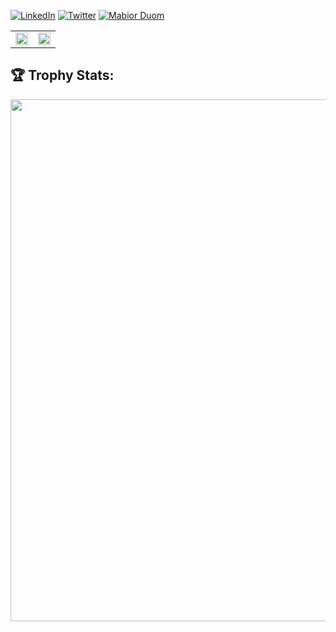 <!--<p align="left">
  <img src="https://komarev.com/ghpvc/?username=mde3&label=Profile%20views&color=0e75b6&style=flat" alt="Mabior Duom" /> 
</p> -->

[![LinkedIn](https://img.shields.io/badge/linkedin-%230077B5.svg?style=for-the-badge&logo=linkedin&logoColor=white&style=flat-square)](https://www.linkedin.com/in/mabior-duom)
[![Twitter](https://img.shields.io/badge/-Twitter-1DA1F2?logo=twitter&logoColor=white&style=flat-square)](https://twitter.com/mabiorduom)
[<img src="https://komarev.com/ghpvc/?username=mde3&label=Profile%20views&color=0e75b6&style=flat" alt="Mabior Duom" />](https://github.com/mde3/mde3)

<!--## Hi 👋
**Frontend engineer** with expertise in developing intuitive user interfaces, and optimizing performances for user experience. My primary focus is shaping how people view and experience the digital world. -->

<!--## 📊 GitHub Stats: -->

<table align="center" width="100%">
<!-- <tr border="none"> -->
<td width="50%" align="center">
  <img src = "https://github-readme-stats-theta-eosin.vercel.app/api?username=mde3&show_icons=true&theme=tokyonight&count_private=true&hide_border=true"  height=100% width=100%>
<!--   <img src = "https://github-readme-stats.vercel.app/api?username=mde3&theme=tokyonight&show_icons=true&hide_border=true&count_private=true"  height=100% width=100%> -->
</td>

<td width="50%" align="center">
    <img src = "https://github-readme-streak-stats.herokuapp.com?user=mde3&theme=tokyonight&date_format=%5BY.%5Dn.j&hide_border=true" height=100% width=100% >
    <!--<img src = "https://github-readme-streak-stats.herokuapp.com/?user=mde3&theme=tokyonight&date_format=%5BY.%5Dn.j&hide_border=true" height=100% width=100% > -->
  </td>
<!-- </tr> -->
</table>

## 🏆 Trophy Stats:

<img src = "https://github-profile-trophy-gamma.vercel.app/?username=mde3&column=-1&no-frame=true&theme=tokyonight&margin-w=8" width=835>

<!--## 🌐 Let's connect:

<p align="left"> <a href="https://discord.com/users/mde3." target="_blank" rel="noreferrer"><img src="https://raw.githubusercontent.com/danielcranney/readme-generator/main/public/icons/socials/discord.svg" width="32" height="32" /></a> <a href="https://www.linkedin.com/in/mabior-duom" target="_blank" rel="noreferrer"><img src="https://raw.githubusercontent.com/danielcranney/readme-generator/main/public/icons/socials/linkedin.svg" width="32" height="32" /></a> <a href="https://twitter.com/mabiorduom" target="_blank" rel="noreferrer"> <img src="https://raw.githubusercontent.com/danielcranney/readme-generator/main/public/icons/socials/twitter.svg" width="32" height="32" /></a>
</p> -->
